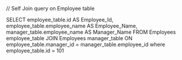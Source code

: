 
// Self Join query on Employee table

SELECT employee_table.id AS Employee_Id, employee_table.employee_name AS Employee_Name, manager_table.employee_name AS Manager_Name
FROM Employees employee_table
JOIN Employees manager_table ON employee_table.manager_id = manager_table.employee_id 
where employee_table.id = 101 
